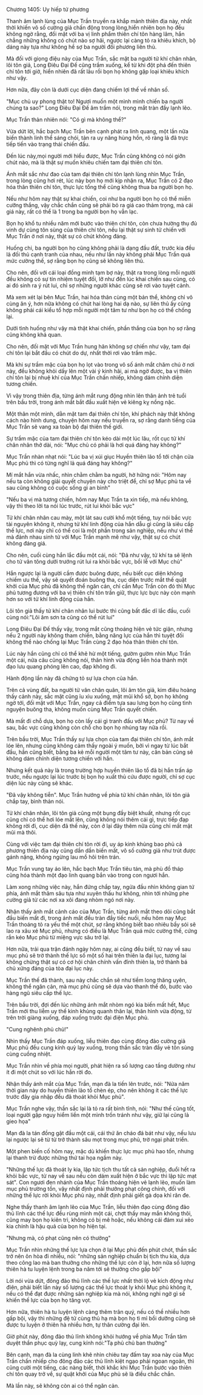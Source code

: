 




Chương 1405: Uy hiếp tứ phương


Thanh âm lạnh lùng của Mục Trần truyền ra khắp mảnh thiên địa này, nhất thời khiến vô số cường giả chấn động trong lòng,hiển nhiên bọn họ đều không ngờ rằng, đối mặt với ba vị linh phẩm thiên chí tôn hàng lâm, hắn chẳng những không có chút nào sợ hãi, ngược lại càng tỏ ra khiêu khích, bộ dáng này tựa như không hề sợ ba người đối phương liên thủ.

Mà đối với giọng điệu này của Mục Trần, sắc mặt ba người tử khí chân nhân, lôi tôn giả, Long Điêu Đại Đế cũng trầm xuống, kể từ khi đột phá đến thiên chí tôn tới giờ, hiển nhiên đã rất lảu rồi bọn họ không gặp loại khiêu khích như vậy.

Hơn nữa, đây còn là dưới cục diện đang chiếm lợi thế về nhân số.

"Mục chủ uy phong thật to! Ngươi muốn một mình mình chiến ba người chúng ta sao?" Long Điêu Đại Đế âm trầm nói, trong mắt tràn đầy lạnh lẽo.

Mục Trần thản nhiên nói: "Có gì mà không thể?"

Vừa dứt lời, hắc bạch Mục Trần bên cạnh phát ra linh quang, một lần nữa biến thành linh thể sáng chói, tản ra uy năng hùng hồn, rõ ràng lả đã trực tiếp tiến vào trạng thái chiến đấu.

Đến lúc này,mọi người mới hiểu được, Mục Trần cũng không có nói giỡn chút nào, mà là thật sự muốn khiêu chiến tam đại thiên chí tôn.

Ánh mắt sắc như đao của tam đại thiên chí tôn lạnh lùng nhìn Mục Trần, trong lòng cũng hơi rét, lúc này bọn họ mới kịp nhận ra, Mục Trần có 2 đạo hóa thân thiên chí tôn, thực lực tổng thể cũng không thua ba người bọn họ.

Nếu như hôm nay thật sự khai chiến, coi như ba người bọn họ có thể miễn cưỡng thắng, vậy chắc chắn cũng sẽ phải bỏ ra giá cao thảm trọng, mà cái giá này, rất có thể là 1 trong ba người bọn họ vẫn lạc.

Bọn họ khổ tu nhiều năm mới bước vào thiên chí tôn, còn chưa hường thụ đủ vinh dự cùng tôn sùng của thiên chí tôn, nếu lại thật sự sinh tử chiến với Mục Trần ở nơi này, thật sự có chút không đáng.

Huống chi, ba người bọn họ cũng không phải là dạng đầu đất, trước kia đều lả đối thủ cạnh tranh của nhau, nếu như lần này không phải Mục Trần quá mức cường thế, sợ rằng bọn họ cũng sẽ không liên thủ.

Cho nên, đối với cái loại đồng minh tạm bợ này, thật ra trong lòng mỗi người đều không có sự tín nhiệm tuyệt đối, lỡ như đến lúc khai chiến sau cùng, có ai đó sinh ra ý rút lui, chỉ sợ những người khác cũng sẽ rơi vào tuyệt cảnh.

Mà xem xét lại bên Mục Trần, hai hóa thân cùng một bản thể, không chỉ vô cùng ăn ý, hơn nữa không có chút hai lòng hai dạ nào, sự liên thủ ấy cũng không phải cái kiểu tổ hợp mỗi người một tâm tư như bọn họ có thể chống lại.

Dưới tình huống như vậy mà thật khai chiến, phần thắng của bọn họ sợ rằng cũng không khả quan.

Cho nên, đối mặt với Mục Trần hung hãn không sợ chiến như vậy, tam đại chí tôn lại bắt đầu có chút do dự, nhất thời rơi vào trầm mặc.

Mà khi sự trầm mặc của bọn họ lọt vào trong vô số ánh mắt chăm chú ờ nơi này, đều không khỏi dấy lên một vài ý kinh hãi, ai mà ngờ được, ba vị thiên chí tôn lại bị nhuệ khí của Mục Trần chấn nhiếp, không dám chính diện tương chiến.

Vì vậy trong thiên địa, từng ánh mắt rung động nhìn lên thân ảnh trẻ tuổi trên bầu trời, trong ánh mắt bắt đầu xuất hiện vẻ kiêng kỵ nồng nặc.

Một thân một mình, dằn mặt tam đại thiên chí tôn, khí phách này thật không cách nào hình dung, chuyện hôm nay nếu truyền ra, sợ rằng danh tiếng của Mục Trần sẽ vang xa toàn bộ đại thiên thế giới.

Sự trầm mặc của tam đại thiên chí tôn kéo dài một lúc lâu, rốt cục tử khí chân nhân thở dài, nói: "Mục chủ có phải là hơi quá đáng hay không?"

Mục Trần nhàn nhạt nói: "Lúc ba vị xúi giục Huyền thiên lão tổ tới chặn cửa Mục phủ thì có từng nghĩ lả quá đáng hay không?"

Mí mắt hắn vừa nhấc, nhìn chằm chằm ba người, hờ hững nói: "Hôm nay nếu ta còn không giải quyết chuyện này cho triệt để, chỉ sợ Mục phủ ta về sau cũng không có cuộc sống gì an bình"

"Nếu ba vị mà tương chiến, hôm nay Mục Trần ta xin tiếp, mà nếu không, vậy thì theo lời ta nói lúc trước, rút lui khỏi bắc vực"

Tử khí chân nhân cau mày, một lát sau cười khổ một tiếng, tuy nói bắc vực tài nguyên không ít, nhưng tử khí linh động của hắn dẫu gì cũng là siêu cấp thế lực, nơi này chỉ có thể coi là một phần trong sản nghiệp, nếu như vì thế mà đảnh nhau sinh tử với Mục Trần mạnh mẽ như vậy, thật sự có chút không đáng giá.

Cho nên, cuối cùng hắn lắc đầu một cái, nói: "Đã như vậy, tử khí ta sẽ lệnh cho tử vân tông dưới trướng rút lui ra khỏi bắc vực, bồi lễ với Mục chủ"

Hắn ngược lại là người cầm được buông được, nếu biết cục diện không chiếm ưu thế, vậy sẽ quyết đoán buông tha, cục diện trước mắt thế quật khởi của Mục phủ đã không thể ngăn cản, chỉ cần Mục Trần còn đó thì Mục phủ tương đương với ba vị thiên chí tôn trấn giữ, thực lực bực này còn mạnh hơn so với tử khí linh động của hắn.

Lôi tôn giả thấy tử khí chân nhân lui bước thì cũng bất đắc dĩ lắc đầu, cuối cùng nói:"Lôi âm sơn ta cũng có thể rút lui"

Long Điêu Đại Đế thấy vậy, trong mắt cũng thoáng hiện vẻ tức giận, nhưng nếu 2 người này không tham chiến, bằng năng lực của hắn thì tuyệt đối không thể nào chống lại Mục Trần cùng 2 đạo hóa thân thiên chí tôn.

Lúc này hắn cũng chỉ có thể khẽ hừ một tiếng, gườm gườm nhìn Mục Trần một cái, nửa câu cũng không nói, thân hình vừa động liền hóa thành một đạo lưu quang phóng lên cao, đạp không đi.

Hành động lần này đã chứng tỏ sự lựa chọn của hắn.

Trên cả vùng đất, ba người tử vân chân quân, lôi âm tôn giả, kim điêu hoàng thấy cảnh này, sắc mặt cũng ỉu xìu xuống, mặt mũi khổ sở, bọn họ không ngờ tới, đối mặt với Mục Trần, ngay cả điểm tựa sau lưng bọn họ cũng tình nguyện buông tha, không muốn cùng Mục Trần quyết chiến.

Mà mất đi chỗ dựa, bọn họ còn lấy cái gì tranh đấu với Mục phủ? Từ nay về sau, bắc vực cũng không còn chỗ cho bọn họ nhúng tay nữa rồi.

Trên bầu trời, Mục Trần thấy sự lựa chọn của tam đại thiên chí tôn, ánh mắt lóe lên, nhưng cũng không cảm thấy ngoài ý muốn, bởi vì ngay từ lúc bắt đầu, hắn cũng biết, bằng ba kẻ mỗi người một tâm tư này, căn bản cũng sẽ không dám chính diện tương chiến với hắn.

Nhưng kết quả này là trong trường hợp huyền thiên lão tổ đã bị hắn trấn áp trước, nếu ngược lại lúc trước bị bọn họ xuất thủ cứu được người, chỉ sợ cục diện lúc này cũng sẽ khác.

"Đã vậy không tiễn". Mục Trần hướng về phía tử khí chân nhân, lôi tôn giả chắp tay, bình thản nói.

Tử khí chân nhân, lôi tôn giả cũng một bụng đầy biệt khuất, nhưng rốt cục cũng chỉ có thể hơi lóe mắt lên, cũng không nói thêm cái gì, trực tiếp đạp không rời đi, cục diện đã thế này, còn ở lại đây thêm nữa cũng chỉ mất mặt mũi mà thôi.

Cùng với việc tam đại thiên chí tôn rời đi, uy áp kinh khủng bao phủ cả phương thiên địa này cũng dần dần biến mất, vô số cường giả như trút được gánh nặng, không ngừng lau mồ hôi trên trán.

Mục Trần vung tay áo lên, hắc bạch Mục Trần tiêu tán, mà phù đồ tháp cũng hóa thành một đạo linh quang bắn vào trong con ngươi hắn.

Làm xong những việc này, hắn đứng chắp tay, ngửa đầu nhìn không gian tứ phía, ánh mắt thâm sâu tựa như xuyên thấu hư không, nhìn tới những phe cường giả từ các nơi xa xôi đang nhòm ngó nơi này.

Nhận thấy ánh mắt cảnh cáo của Mục Trần, từng ánh mắt theo dõi cũng bắt đầu biến mất đi, trong ánh mắt đều tràn đầy tiếc nuối, nếu hôm nay Mục Trần thoáng tỏ ra yếu thế một chút, sợ rằng không biết bao nhiêu bầy sói sẽ lao ra xâu xé Mục phủ, nhưng có điều là Mục Trần quá mức cường thế, cứng rắn kéo Mục phủ từ miệng vực sâu trở lại.

Hơn nữa, trải qua trận đánh ngày hôm nay, ai cũng đều biết, từ nay về sau mục phủ sẽ trờ thành thế lực số một số hai trên thiên la đại lục, tương lai không chừng thật sự có cơ hội chân chính vấn đỉnh thiên la, trở thành bá chủ xứng đáng của tòa đại lục này.

Mục Trần thế đã thành, sau này chắc chắn sẽ như tiềm long thăng uyên, không thể ngăn cản, mà mục phủ cũng sẽ dựa vào thanh thế đó, bước vào hàng ngũ siêu cấp thế lực.

Trên bầu trời, đợi đến lúc những ánh mắt nhòm ngó kia biến mất hết, Mục Trần mới thu liễm uy thế kinh khủng quanh thân lại, thân hình vừa động, từ trên trời giàng xuống, đáp xuống trước đại điện Mục phủ.

"Cung nghênh phủ chủ!"

Nhìn thấy Mục Trần đáp xuống, liễu thiên đạo cùng đông đảo cường giả Mục phủ đều cung kính quỳ lạy xuống, trong thần sắc tràn đầy vẻ tôn sùng cùng cuồng nhiệt.

Mục Trần nhìn về phía mọi người, phát hiện ra số lượng cao tầng dường như ít đi một chút so với lúc hắn rời đo.

Nhận thấy ánh mắt của Mục Trần, mạn đà la tiến lên trước, nói: "Nửa năm thời gian này do huyền thiên lão tổ chèn ép, cho nên không ít các thế lực trước đây gia nhập đều đã thoát khỏi Mục phủ".

Mục Trần nghe vậy, thần sắc lại là tỏ ra rất bình tĩnh, nói: "Như thế cũng tốt, loại người gặp nguy hiểm liền một mình trốn tránh như vậy, giữ lại cũng lả gieo họa"

Mạn đà la tán đồng gật đầu một cái, cái thứ ăn cháo đá bát như vậy, nếu lưu lại ngược lại sẽ từ từ trở thành sâu mọt trong mục phủ, trờ ngại phát triển.

Một phen biến cố hôm nay, mặc dù khiến thực lực mục phủ hao tổn, nhưng lại thanh trừ được những thứ tai họa ngầm này.

"Những thế lực đã thoát ly kia, lập tức tịch thu tất cả sản nghiệp, đuổi hết ra khỏi bắc vực, từ nay về sau nếu còn dám xuất hiện ở bắc vực thì lập tức mạt sát". Con ngươi đen nhánh của Mục Trần thoáng hiện vẻ lạnh lẽo, muốn làm mục phủ trường tồn, vậy nhất định phải thưởng phạt công chính, đối với những thế lực rời khỏi Mục phủ này, nhất định phải giết gà dọa khỉ răn đe.

Nghe thấy thanh âm lạnh lẽo của Mục Trần, liễu thiên đạo cùng đông đảo thủ lĩnh các thế lực đều rùng mình một cái, chợt thấy may mắn không thôi, cũng may bọn họ kiên trì, không có bị mê hoặc, nếu không cái đám xui xẻo kia chính là hậu quả của bọn họ hiện tại.

"Nhưng mà, có phạt cũng nên có thưởng"

Mục Trần nhìn những thế lực lựa chọn ở lại Mục phủ đến phút chót, thần sắc trở nên ôn hòa đi nhiều, nói: "những sản nghiệp chuẩn bị tịch thu kia, dựa theo công lao mà ban thưởng cho những thế lực còn ờ lại, hơn nữa số lượng thiên hà tu luyện lệnh trong ba năm tới sẽ thưởng cho gấp bội"

Lời nói vừa dứt, đông đảo thủ lĩnh các thế lực nhất thời lộ vẻ kích động như điên, phải biết lần này số lượng các thế lực thoát ly khỏi Mục phủ không ít, nếu có thể đạt được những sản nghiệp kia mà nói, không nghi ngờ gì sẽ khiến thế lực của bọn họ tăng vọt.

Hơn nữa, thiên hà tu luyện lệnh càng thêm trân quý, nếu có thề nhiều hơn gấp bội, vậy thì những đệ tử cùng thủ hạ mà bọn họ tì mỉ bồi dưỡng cũng sẽ được tu luyện ở thiên hà nhiều hơn, tự thân cường đại lên.

Giờ phút này, đông đảo thủ lĩnh không khỏi hướng về phía Mục Trần tâm duyệt thần phục quỳ lạy, cung kính nói:"Tạ phủ chủ ban thưởng"

Bên cạnh, mạn đà la cùng linh khê nhìn chiêu tay đấm tay xoa này của Mục Trần chấn nhiếp cho đông đảo các thủ lĩnh kiệt ngạo phải ngoan ngoãn, thì cũng cười một tiếng, các nàng biết, thời khắc khi Mục Trần bước vào thiên chí tôn quay trở về, sự quật khởi của Mục phủ sẽ là điều chắc chắn.

Mà lần này, sẽ không còn ai có thể ngăn cản.




